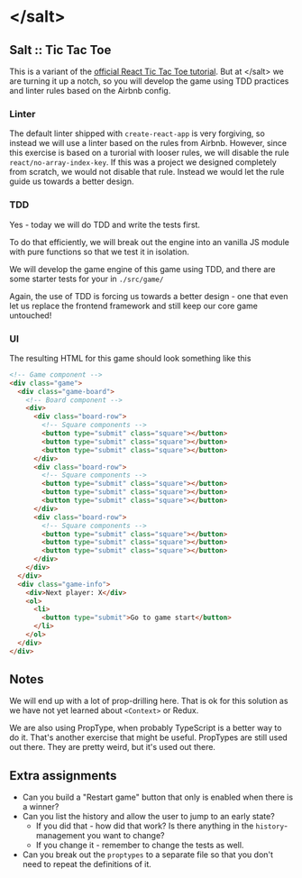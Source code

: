 # &lt;/salt&gt;

## Salt :: Tic Tac Toe

This is a variant of the [official React Tic Tac Toe tutorial](https://reactjs.org/tutorial/tutorial.html).
But at &lt;/salt&gt; we are turning it up a notch, so you will develop the game using TDD practices and
linter rules based on the Airbnb config.

### Linter

The default linter shipped with `create-react-app` is very forgiving, so instead we will use a linter based on the rules from Airbnb.
However, since this exercise is based on a turorial with looser rules, we will disable the rule `react/no-array-index-key`.
If this was a project we designed completely from scratch, we would not disable that rule.
Instead we would let the rule guide us towards a better design.

### TDD

Yes - today we will do TDD and write the tests first.

To do that efficiently, we will break out the engine into an vanilla JS module with pure functions so that we test it in isolation.

We will develop the game engine of this game using TDD, and there are some starter tests for your in `./src/game/`

Again, the use of TDD is forcing us towards a better design - one that even let us replace the frontend framework and still keep our core game untouched!

### UI

The resulting HTML for this game should look something like this

```html
<!-- Game component -->
<div class="game">
  <div class="game-board">
    <!-- Board component -->
    <div>
      <div class="board-row">
        <!-- Square components -->
        <button type="submit" class="square"></button>
        <button type="submit" class="square"></button>
        <button type="submit" class="square"></button>
      </div>
      <div class="board-row">
        <!-- Square components -->
        <button type="submit" class="square"></button>
        <button type="submit" class="square"></button>
        <button type="submit" class="square"></button>
      </div>
      <div class="board-row">
        <!-- Square components -->
        <button type="submit" class="square"></button>
        <button type="submit" class="square"></button>
        <button type="submit" class="square"></button>
      </div>
    </div>
  </div>
  <div class="game-info">
    <div>Next player: X</div>
    <ol>
      <li>
        <button type="submit">Go to game start</button>
      </li>
    </ol>
  </div>
</div>
```

## Notes

We will end up with a lot of prop-drilling here. That is ok for this solution as we have not yet learned about `<Context>` or Redux.

We are also using PropType, when probably TypeScript is a better way to do it. That's another exercise that might be useful. PropTypes are still used out there. They are pretty weird, but it's used out there.

## Extra assignments

- Can you build a "Restart game" button that only is enabled when there is a winner?
- Can you list the history and allow the user to jump to an early state?
  - If you did that - how did that work? Is there anything in the `history`-management you want to change?
  - If you change it - remember to change the tests as well.
- Can you break out the `proptypes` to a separate file so that you don't need to repeat the definitions of it.
